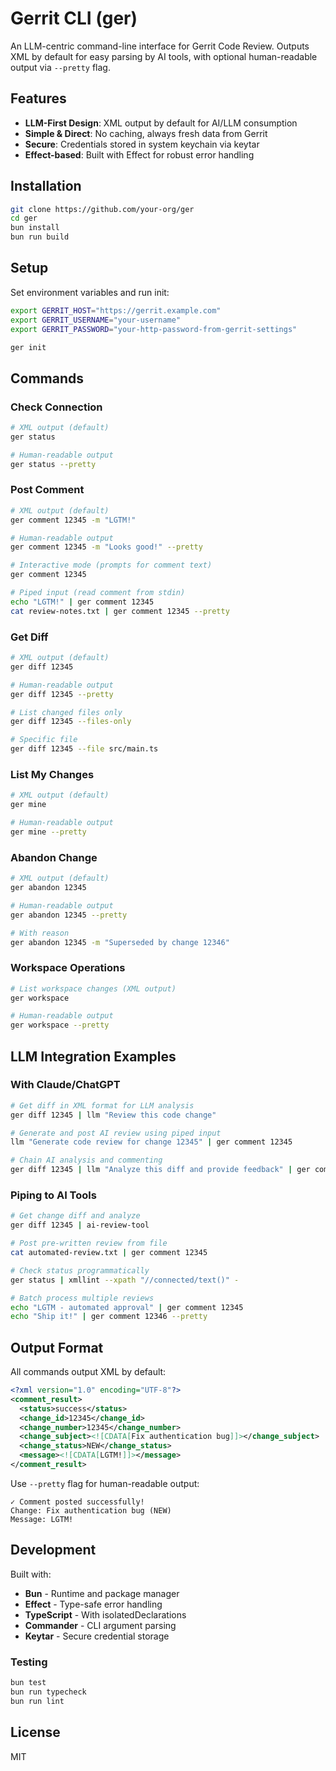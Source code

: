 # Gerrit CLI (ger)

An LLM-centric command-line interface for Gerrit Code Review. Outputs XML by default for easy parsing by AI tools, with optional human-readable output via `--pretty` flag.

## Features

- **LLM-First Design**: XML output by default for AI/LLM consumption
- **Simple & Direct**: No caching, always fresh data from Gerrit
- **Secure**: Credentials stored in system keychain via keytar
- **Effect-based**: Built with Effect for robust error handling

## Installation

```bash
git clone https://github.com/your-org/ger
cd ger
bun install
bun run build
```

## Setup

Set environment variables and run init:

```bash
export GERRIT_HOST="https://gerrit.example.com"
export GERRIT_USERNAME="your-username"
export GERRIT_PASSWORD="your-http-password-from-gerrit-settings"

ger init
```

## Commands

### Check Connection
```bash
# XML output (default)
ger status

# Human-readable output
ger status --pretty
```

### Post Comment
```bash
# XML output (default)
ger comment 12345 -m "LGTM!"

# Human-readable output
ger comment 12345 -m "Looks good!" --pretty

# Interactive mode (prompts for comment text)
ger comment 12345

# Piped input (read comment from stdin)
echo "LGTM!" | ger comment 12345
cat review-notes.txt | ger comment 12345 --pretty
```

### Get Diff
```bash
# XML output (default)
ger diff 12345

# Human-readable output
ger diff 12345 --pretty

# List changed files only
ger diff 12345 --files-only

# Specific file
ger diff 12345 --file src/main.ts
```

### List My Changes
```bash
# XML output (default)
ger mine

# Human-readable output
ger mine --pretty
```

### Abandon Change
```bash
# XML output (default)
ger abandon 12345

# Human-readable output
ger abandon 12345 --pretty

# With reason
ger abandon 12345 -m "Superseded by change 12346"
```

### Workspace Operations
```bash
# List workspace changes (XML output)
ger workspace

# Human-readable output
ger workspace --pretty
```

## LLM Integration Examples

### With Claude/ChatGPT
```bash
# Get diff in XML format for LLM analysis
ger diff 12345 | llm "Review this code change"

# Generate and post AI review using piped input
llm "Generate code review for change 12345" | ger comment 12345

# Chain AI analysis and commenting
ger diff 12345 | llm "Analyze this diff and provide feedback" | ger comment 12345 --pretty
```

### Piping to AI Tools
```bash
# Get change diff and analyze
ger diff 12345 | ai-review-tool

# Post pre-written review from file
cat automated-review.txt | ger comment 12345

# Check status programmatically
ger status | xmllint --xpath "//connected/text()" -

# Batch process multiple reviews
echo "LGTM - automated approval" | ger comment 12345
echo "Ship it!" | ger comment 12346 --pretty
```

## Output Format

All commands output XML by default:

```xml
<?xml version="1.0" encoding="UTF-8"?>
<comment_result>
  <status>success</status>
  <change_id>12345</change_id>
  <change_number>12345</change_number>
  <change_subject><![CDATA[Fix authentication bug]]></change_subject>
  <change_status>NEW</change_status>
  <message><![CDATA[LGTM!]]></message>
</comment_result>
```

Use `--pretty` flag for human-readable output:
```
✓ Comment posted successfully!
Change: Fix authentication bug (NEW)
Message: LGTM!
```

## Development

Built with:
- **Bun** - Runtime and package manager
- **Effect** - Type-safe error handling
- **TypeScript** - With isolatedDeclarations
- **Commander** - CLI argument parsing
- **Keytar** - Secure credential storage

### Testing
```bash
bun test
bun run typecheck
bun run lint
```

## License

MIT
